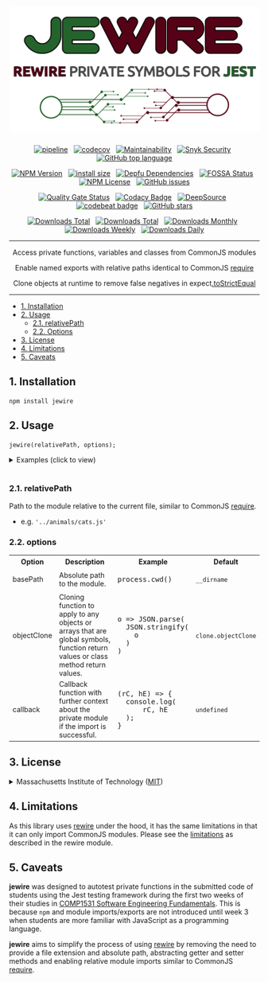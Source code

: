 <div align="center">

# [![Jewire](logo.svg)](https://github.com/nktnet1/jewire)

[![pipeline](https://github.com/nktnet1/jewire/actions/workflows/pipeline.yml/badge.svg)](https://github.com/nktnet1/jewire/actions/workflows/pipeline.yml)
&nbsp;
[![codecov](https://codecov.io/gh/nktnet1/jewire/branch/main/graph/badge.svg?token=RAC7SKJTGU)](https://codecov.io/gh/nktnet1/jewire)
&nbsp;
[![Maintainability](https://api.codeclimate.com/v1/badges/3ec8c0ddebe848926277/maintainability)](https://codeclimate.com/github/nktnet1/jewire/maintainability)
&nbsp;
[![Snyk Security](https://snyk.io/test/github/nktnet1/jewire/badge.svg)](https://snyk.io/test/github/nktnet1/jewire)
&nbsp;
[![GitHub top language](https://img.shields.io/github/languages/top/nktnet1/jewire)](https://github.com/search?q=repo%3Anktnet1%2Fjewire++language%3ATypeScript&type=code)

[![NPM Version](https://img.shields.io/npm/v/jewire?logo=npm)](https://www.npmjs.com/package/jewire?activeTab=versions)
&nbsp;
[![install size](https://packagephobia.com/badge?p=jewire)](https://packagephobia.com/result?p=jewire)
&nbsp;
[![Depfu Dependencies](https://badges.depfu.com/badges/6c4074c4d23ad57ee2bfd9ff90456090/overview.svg)](https://depfu.com/github/nktnet1/jewire?project_id=39032)
&nbsp;
[![FOSSA Status](https://app.fossa.com/api/projects/git%2Bgithub.com%2Fnktnet1%2Fjewire.svg?type=shield)](https://app.fossa.com/projects/git%2Bgithub.com%2Fnktnet1%2Fjewire?ref=badge_shield)
&nbsp;
[![NPM License](https://img.shields.io/npm/l/jewire)](https://opensource.org/license/mit/)
&nbsp;
[![GitHub issues](https://img.shields.io/github/issues/nktnet1/jewire.svg?style=social)](https://github.com/nktnet1/jewire/issues)

[![Quality Gate Status](https://sonarcloud.io/api/project_badges/measure?project=nktnet1_jewire&metric=alert_status)](https://sonarcloud.io/summary/new_code?id=nktnet1_jewire)
&nbsp;
[![Codacy Badge](https://app.codacy.com/project/badge/Grade/f222c2e572fc41b7b45c3591c3575a9d)](https://app.codacy.com/gh/nktnet1/jewire/dashboard?utm_source=gh&utm_medium=referral&utm_content=&utm_campaign=Badge_grade)
&nbsp;
[![DeepSource](https://app.deepsource.com/gh/nktnet1/jewire.svg/?label=active+issues&show_trend=true&token=OTP6tE2be4X1kvxZRsxRh25e)](https://app.deepsource.com/gh/nktnet1/jewire/)
&nbsp;
[![codebeat badge](https://codebeat.co/badges/8bdb4562-0492-4c1c-8b02-e69c94373d60)](https://codebeat.co/projects/github-com-nktnet1-jewire-main)
&nbsp;
[![GitHub stars](https://img.shields.io/github/stars/nktnet1/jewire.svg?style=social)](https://github.com/nktnet1/jewire/stargazers)

[![Downloads Total](https://badgen.net/npm/dt/jewire)](https://moiva.io/?npm=jewire)
&nbsp;
[![Downloads Total](https://badgen.net/npm/dy/jewire)](https://moiva.io/?npm=jewire)
&nbsp;
[![Downloads Monthly](https://badgen.net/npm/dm/jewire)](https://moiva.io/?npm=jewire)
&nbsp;
[![Downloads Weekly](https://badgen.net/npm/dw/jewire)](https://moiva.io/?npm=jewire)
&nbsp;
[![Downloads Daily](https://badgen.net/npm/dd/jewire)](https://moiva.io/?npm=jewire)

---

Access private functions, variables and classes from CommonJS modules

Enable named exports with relative paths identical to CommonJS [require](https://nodejs.org/api/modules.html#requireid)

Clone objects at runtime to remove false negatives in expect[.toStrictEqual](https://jestjs.io/docs/expect#tostrictequalvalue)

</div>

---

- [1. Installation](#1-installation)
- [2. Usage](#2-usage)
    - [2.1. relativePath](#21-relativepath)
    - [2.2. Options](#22-options)
- [3. License](#3-license)
- [4. Limitations](#4-limitations)
- [5. Caveats](#5-caveats)

## 1. Installation

```
npm install jewire
```

## 2. Usage

<!-- Try with [replit](). -->

```
jewire(relativePath, options);
```

<details closed>
<summary>Examples (click to view)</summary>

<br/>

Importing from the same directory

```javascript
const { privateVariable, privateFunction } = jewire('private-module');
```

Importing `.cjs` file from a different directory

```javascript
const { privateFunction  } = jewire('../src/private-module.cjs');
```

Using a different basePath

```javascript
const { privateFunction } = jewire(
  '../src/private-module.cjs',
  { basePath: process.cwd() }
);
```

Using a different clone function from the default `clone.objectClone`:

```javascript
const { privateFunction } = jewire(
  '../src/private-module.cjs',
  { objectClone: (obj) => JSON.parse(JSON.stringify(obj)) }
);
```

</details>

<br/>


### 2.1. relativePath

Path to the module relative to the current file, similar to CommonJS [require](https://nodejs.org/api/modules.html#requireid).
  - e.g. `'../animals/cats.js'`

### 2.2. options

<table>
  <tr>
    <th>Option</th>
    <th>Description</th>
    <th>Example</th>
    <th>Default</th>
  </tr>

  <tr>
    <td>basePath</td>
    <td>Absolute path to the module.</td>
    <td>
<pre>
process.cwd()
</pre>
    </td>
    <td><code>__dirname</code></td>
  </tr>

  <td>objectClone</td>
  <td>
      Cloning function to apply to any objects or arrays that are global symbols, function return values or class method return values.
  </td>
    <td>
<pre>
o => JSON.parse(
  JSON.stringify(
    o
  )
)
</pre>
    </td>
    <td><code>clone.objectClone</code></td>
  </tr>
  <tr>
    <td>callback</td>
    <td>
        Callback function with further context about the private module if the import is successful.
    </td>
    <td>
<pre>
(rC, hE) => {
  console.log(
      rC, hE
  );
}
</pre>
    </td>
    <td><code>undefined</code></td>
  </tr>
</table>


## 3. License

<details closed>
<summary>
  Massachusetts Institute of Technology
  (<a href="https://opensource.org/license/mit" target="_blank">MIT</a>)
</summary>

<br/>

```
Copyright (c) 2023 Khiet Tam Nguyen

Permission is hereby granted, free of charge, to any person obtaining a
copy of this software and associated documentation files (the “Software”),
to deal in the Software without restriction, including without limitation
the rights to use, copy, modify, merge, publish, distribute, sublicense,
and/or sell copies of the Software, and to permit persons to whom the
Software is furnished to do so, subject to the following conditions:

The above copyright notice and this permission notice shall be included in
all copies or substantial portions of the Software.

THE SOFTWARE IS PROVIDED “AS IS”, WITHOUT WARRANTY OF ANY KIND, EXPRESS OR
IMPLIED, INCLUDING BUT NOT LIMITED TO THE WARRANTIES OF MERCHANTABILITY,
FITNESS FOR A PARTICULAR PURPOSE AND NONINFRINGEMENT. IN NO EVENT SHALL
THE AUTHORS OR COPYRIGHT HOLDERS BE LIABLE FOR ANY CLAIM, DAMAGES OR OTHER
LIABILITY, WHETHER IN AN ACTION OF CONTRACT, TORT OR OTHERWISE, ARISING
FROM, OUT OF OR IN CONNECTION WITH THE SOFTWARE OR THE USE OR OTHER
DEALING S IN THE SOFTWARE.
```

[![FOSSA Status](https://app.fossa.com/api/projects/git%2Bgithub.com%2Fnktnet1%2Fjewire.svg?type=large)](https://app.fossa.com/projects/git%2Bgithub.com%2Fnktnet1%2Fjewire?ref=badge_large)

</details>

## 4. Limitations

As this library uses [rewire](https://github.com/jhnns/rewire) under the hood,
it has the same limitations in that it can only import CommonJS modules. Please
see the [limitations](https://github.com/jhnns/rewire#limitations) as described
in the rewire module.

## 5. Caveats

**jewire** was designed to autotest private functions in the submitted code of students
using the Jest testing framework during the first two weeks of their studies in
[COMP1531 Software Engineering Fundamentals](https://webcms3.cse.unsw.edu.au/COMP1531/23T2/outline).
This is because `npm` and module imports/exports are not introduced until week 3 when
students are more familiar with JavaScript as a programming language.

**jewire** aims to simplify the process of using [rewire](https://github.com/jhnns/rewire)
by removing the need to provide a file extension and absolute path, abstracting getter and
setter methods and enabling relative module imports similar to CommonJS
[require](https://nodejs.org/api/modules.html).
